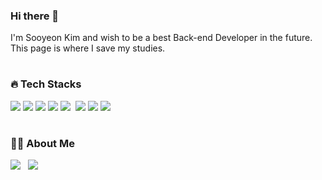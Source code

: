 
### Hi there 👋
I'm Sooyeon Kim and wish to be a best Back-end Developer in the future.  
This page is where I save my studies.

#
### 🔥 Tech Stacks  

<img src="https://img.shields.io/badge/java-007396?style=for-the-badge&logo=OpenJDK&logoColor=white">&nbsp;<img src="https://img.shields.io/badge/Spring-6DB33F?style=for-the-badge&logo=Spring&logoColor=white">&nbsp;<img src="https://img.shields.io/badge/Javascript-F7DF1E?style=for-the-badge&logo=javascript&logoColor=FFF"/>&nbsp;<img src="https://img.shields.io/badge/HTML5-E34F26?style=for-the-badge&logo=html5&logoColor=FFF"/>&nbsp;<img src="https://img.shields.io/badge/CSS3-1572B6?style=for-the-badge&logo=css3&logoColor=FFF"/>&nbsp;
<img src="https://img.shields.io/badge/jquery-0769AD?style=for-the-badge&logo=jquery&logoColor=FFF"/>&nbsp;<img src="https://img.shields.io/badge/Oracle-F80000?style=for-the-badge&logo=oracle&logoColor=FFF"/>&nbsp;<img src="https://img.shields.io/badge/GitHub-EAEAEA?style=for-the-badge&logo=github&logoColor=000"/> 

#
### 👩‍🦰 About Me

<a href="https://blog.naver.com/lio97" target="_blank"><img src="https://img.shields.io/badge/Blog-000?style=social&logo=naver&logoColor=03C75A"/></a>
&nbsp;
<a href="https://www.instagram.com/so0yeon__?igsh=MXY1ZTBoemg4NW1mNA%3D%3D&utm_source=qr" target="_blank"><img src="https://img.shields.io/badge/Instagram-000?style=social&logo=instagram&logoColor=E4405F"/></a>
